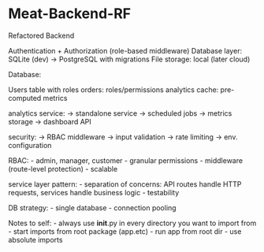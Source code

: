 # Meat-Backend-RF
Refactored Backend

Authentication + Authorization (role-based middleware)
Database layer: SQLite (dev) -> PostgreSQL with migrations 
File storage: local (later cloud)

Database:

Users table with roles
orders: 
roles/permissions
analytics cache: pre-computed metrics

analytics service:
-> standalone service 
-> scheduled jobs
-> metrics storage
-> dashboard API 

security:
-> RBAC middleware
-> input validation 
-> rate limiting 
-> env. configuration

RBAC:
    - admin, manager, customer
    - granular permissions
    - middleware (route-level protection)
    - scalable

service layer pattern:
    - separation of concerns: API routes handle HTTP requests, services handle business logic
    - testability

DB strategy:
    - single database
    - connection pooling

Notes to self:
    - always use __init__.py in every directory you want to import from
    - start imports from root package (app.etc)
    - run app from root dir 
    - use absolute imports 